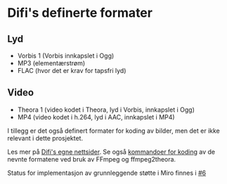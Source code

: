 # Difi's definerte formater #

## Lyd ##
  * Vorbis 1 (Vorbis innkapslet i Ogg)
  * MP3 (elementærstrøm)
  * FLAC (hvor det er krav for tapsfri lyd)

## Video ##
  * Theora 1 (video kodet i Theora, lyd i Vorbis, innkapslet i Ogg)
  * MP4 (video kodet i h.264, lyd i AAC, innkapslet i MP4)

I tillegg er det også definert formater for koding av bilder, men det er ikke relevant i dette prosjektet.

Les mer på [Difi's egne nettsider](http://standard.difi.no/forvaltningsstandarder/anvendelsesomraade/publisering-av-multimediainnhold-paa-offentlige-nettsider). Se også [kommandoer for koding](DifiEnkoding.md) av de nevnte formatene ved bruk av FFmpeg og ffmpeg2theora.

Status for implementasjon av grunnleggende støtte i Miro finnes i [#6](http://code.google.com/p/transkoding10/issues/detail?id=6)